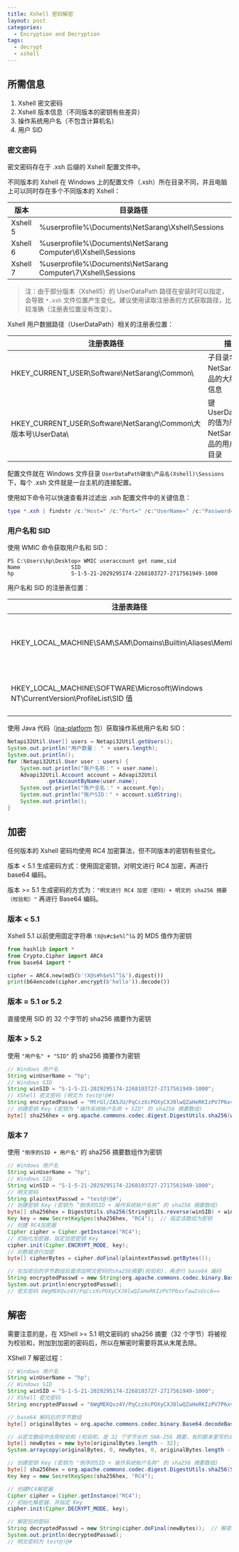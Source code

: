 ```yaml
---
title: Xshell 密码解密
layout: post
categories:
  - Encryption and Decryption
tags:
  - decrypt
  - xshell
---
```


## 所需信息

1. Xshell 密文密码
2. Xshell 版本信息（不同版本的密钥有些差异）
3. 操作系统用户名（不包含计算机名）
4. 用户 SID

### 密文密码

密文密码存在于 .xsh 后缀的 Xshell 配置文件中。

不同版本的 Xshell 在 Windows 上的配置文件（.xsh）所在目录不同，并且电脑上可以同时存在多个不同版本的 Xshell：

| 版本     | 目录路径                                                     |
| -------- | ------------------------------------------------------------ |
| Xshell 5 | %userprofile%\Documents\NetSarang\Xshell\Sessions            |
| Xshell 6 | %userprofile%\Documents\NetSarang Computer\6\Xshell\Sessions |
| Xshell 7 | %userprofile%\Documents\NetSarang Computer\7\Xshell\Sessions |

> 注：由于部分版本（Xshell5）的 UserDataPath 路径在安装时可以指定，会导致 `*.xsh` 文件位置产生变化。建议使用读取注册表的方式获取路径，比较准确（注册表位置没有改变）。

Xshell 用户数据路径（UserDataPath）相关的注册表位置：

| 注册表路径                                                      | 描述                                                      | 示例值                                               |
| --------------------------------------------------------------- | --------------------------------------------------------- | ---------------------------------------------------- |
| HKEY_CURRENT_USER\Software\NetSarang\Common\                    | 子目录名为 NetSarang 产品的大版本号信息                   | 如：7                                                |
| HKEY_CURRENT_USER\Software\NetSarang\Common\大版本号\UserData\  | 键 UserDataPath 的值为所有 NetSarang 产品的用户数据目录 | 如：C:\Users\username\Documents\NetSarang Computer\7 |

配置文件就在 Windows 文件目录 `UserDataPath键值\产品名(Xshell)\Sessions` 下，每个 .xsh 文件就是一台主机的连接配置。

使用如下命令可以快速查看并过滤出 .xsh 配置文件中的关键信息：

```powershell
type *.xsh | findstr /c:"Host=" /c:"Port=" /c:"UserName=" /c:"Password=" /c:"Version="
```

### 用户名和 SID

使用 WMIC 命令获取用户名和 SID：
```
PS C:\Users\hp\Desktop> WMIC useraccount get name,sid
Name                SID
hp                  S-1-5-21-2029295174-2268103727-2717561949-1000
```

用户名和 SID 的注册表位置：

| 注册表路径                                                                         | 描述                                            | 示例值                                             |
| ---------------------------------------------------------------------------------- | ----------------------------------------------- | -------------------------------------------------- |
| HKEY_LOCAL_MACHINE\SAM\SAM\Domains\Builtin\Aliases\Members\                        | 本地帐号的所有 SID 列表                         | 如：S-1-5-21-2029295174-2268103727-2717561949-1000 |
| HKEY_LOCAL_MACHINE\SOFTWARE\Microsoft\Windows NT\CurrentVersion\ProfileList\SID 值 | 键 ProfileImagePath 的值为 SID 所关联的用户名 | 如：C:\Users\hp                                    |

使用 Java 代码（[jna-platform](https://mvnrepository.com/artifact/net.java.dev.jna/jna-platform) 包）获取操作系统用户名和 SID：

```java
Netapi32Util.User[] users = Netapi32Util.getUsers();
System.out.println("用户数量： " + users.length);
System.out.println();
for (Netapi32Util.User user : users) {
    System.out.println("账户名称：" + user.name);
    Advapi32Util.Account account = Advapi32Util
            .getAccountByName(user.name);
    System.out.println("账户全名：" + account.fqn);
    System.out.println("账户SID：" + account.sidString);
    System.out.println();
}
```

## 加密

任何版本的 Xshell 密码均使用 RC4 加密算法，但不同版本的密钥有些变化。

版本 < 5.1 生成密码方式：使用固定密钥，对明文进行 RC4 加密，再进行 base64 编码。

版本 >= 5.1 生成密码的方式为：`"明文进行 RC4 加密（密码）+ 明文的 sha256 摘要（校验和）"` 再进行 Base64 编码。

### 版本 < 5.1

Xshell 5.1 以前使用固定字符串 `!X@s#c$e%l^l&` 的 MD5 值作为密钥

```python
from hashlib import *
from Crypto.Cipher import ARC4
from base64 import *

cipher = ARC4.new(md5(b'!X@s#h$e%l^l&').digest())
print(b64encode(cipher.encrypt(b'hello')).decode())
```

### 版本 = 5.1 or 5.2

直接使用 SID 的 32 个字节的 sha256 摘要作为密钥

### 版本 > 5.2

使用 `"用户名" + "SID"` 的 sha256 摘要作为密钥

```java
// Windows 用户名
String winUserName = "hp";
// Windows SID
String winSID = "S-1-5-21-2029295174-2268103727-2717561949-1000";
// XShell 密文密码 (明文为 test@!@#)
String encryptedPasswd = "MtrGl/ZA5JU/PqCczXcPOXyCXJ0lwQZaHeRKIzPV7P6xvfaw2sUscA==";
// 创建密钥 Key (密钥为 "操作系统帐户名称 + SID" 的 sha256 摘要数组)
byte[] sha256hex = org.apache.commons.codec.digest.DigestUtils.sha256(winUserName + winSID);
```

### 版本 7

使用 `"倒序的SID + 用户名"` 的 sha256 摘要数组作为密钥

```java
// Windows 用户名
String winUserName = "hp";
// Windows SID
String winSID = "S-1-5-21-2029295174-2268103727-2717561949-1000";
// 明文密码
String plaintextPasswd = "test@!@#";
// 创建密钥 Key (密钥为 “倒序的SID + 操作系统帐户名称” 的 sha256 摘要数组)
byte[] sha256hex = DigestUtils.sha256(StringUtils.reverse(winSID) + winUserName);
Key key = new SecretKeySpec(sha256hex, "RC4");  // 指定该数组为密钥
// 创建 RC4加密器
Cipher cipher = Cipher.getInstance("RC4");
// 初始化加密器，指定加密密钥 Key
cipher.init(Cipher.ENCRYPT_MODE, key);
// 对数据进行加密
byte[] cipherBytes = cipher.doFinal(plaintextPasswd.getBytes());

// 在加密后的字节数组后面添加明文密码的sha256摘要(校验和)，再进行 base64 编码
String encryptedPasswd = new String(org.apache.commons.codec.binary.Base64.encodeBase64(ArrayUtils.addAll(cipherBytes, DigestUtils.sha256(plaintextPasswd))));
System.out.println(encryptedPasswd);
// 密文密码 6WgMEKQvz4Y/PqCczXcPOXyCXJ0lwQZaHeRKIzPV7P6xvfaw2sUscA==
```

## 解密

需要注意的是，在 XShell >= 5.1 明文密码的 sha256 摘要（32 个字节）将被视为校验和，附加到加密的密码后，所以在解密时需要将其从末尾去除。

XShell 7 解密过程：

```java
// Windows 用户名
String winUserName = "hp";
// Windows SID
String winSID = "S-1-5-21-2029295174-2268103727-2717561949-1000";
// XShell 密文密码
String encryptedPasswd = "6WgMEKQvz4Y/PqCczXcPOXyCXJ0lwQZaHeRKIzPV7P6xvfaw2sUscA==";

// base64 解码后的字节数组
byte[] originalBytes = org.apache.commons.codec.binary.Base64.decodeBase64(encryptedPasswd);

// 从密文数组中去除校验和 (校验和，是 32 个字节长的 SHA-256 摘要，有的脚本里写的减 0x20 这是 32 的 16 进制值)
byte[] newBytes = new byte[originalBytes.length - 32];
System.arraycopy(originalBytes, 0, newBytes, 0, originalBytes.length - 32);

// 创建密钥 Key (密钥为 "倒序的SID + 操作系统帐户名称" 的 sha256 摘要数组)
byte[] sha256hex = org.apache.commons.codec.digest.DigestUtils.sha256(StringUtils.reverse(winSID) + winUserName);
Key key = new SecretKeySpec(sha256hex, "RC4");

// 创建RC4解密器
Cipher cipher = Cipher.getInstance("RC4");
// 初始化解密器，并指定 Key
cipher.init(Cipher.DECRYPT_MODE, key);

// 解密后的密码
String decryptedPasswd = new String(cipher.doFinal(newBytes));  // 解密后结果为字节数组，使用 new String() 将其转化为字符串
System.out.println(decryptedPasswd);
// 明文密码为 test@!@#
```
